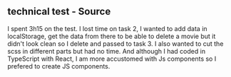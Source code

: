 ## technical test - Source

I spent 3h15 on the test.
I lost time on task 2, I wanted to add data in localStorage, get the data from there to be able to delete a movie but it didn't look clean so I delete and passed to task 3.
I also wanted to cut the scss in different parts but had no time. And although I had coded in TypeScript with React, I am more accustomed with Js components so I prefered to create JS components.